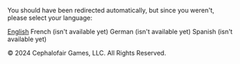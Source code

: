 <link rel="stylesheet" href="override-markdown-styles.css"/>

You should have been redirected automatically, but since you weren't, please select your language:

[English](https://valancedbreakfast.github.io/cephalofair-rules-site-testing/en/fh-faq/)
French (isn't available yet)
German (isn't available yet)
Spanish (isn't available yet)


© 2024 Cephalofair Games, LLC. All Rights Reserved.
